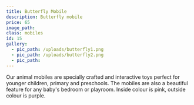 ```yaml
---
title: Butterfly Mobile
description: Butterfly mobile
price: 65
image_path:
class: mobiles
id: 15
gallery:
  - pic_path: /uploads/butterfly1.png
  - pic_path: /uploads/butterfly2.png
  - pic_path:
---
```



Our animal mobiles are specially crafted and interactive toys perfect for younger children, primary and preschools. The mobiles are also a beautiful feature for any baby's bedroom or playroom. Inside colour is pink, outside colour is purple.